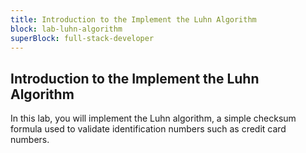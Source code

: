 ```yaml
---
title: Introduction to the Implement the Luhn Algorithm
block: lab-luhn-algorithm
superBlock: full-stack-developer
---
```


## Introduction to the Implement the Luhn Algorithm

In this lab, you will implement the Luhn algorithm, a simple checksum formula used to validate identification numbers such as credit card numbers.
